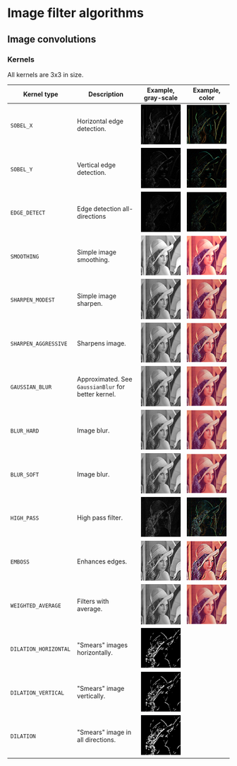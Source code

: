 Image filter algorithms
==============

## Image convolutions

### Kernels

All kernels are 3x3 in size.

| Kernel type | Description | Example, gray-scale | Example, color |
|---|---|:---:|:---:|
|`SOBEL_X             ` | Horizontal edge detection.                          |![Image1](images/image_filter_sobel_x.png)           | ![Image1](images/image_filter_color_sobel_x.png)           |
|`SOBEL_Y             ` | Vertical edge detection.                            |![Image2](images/image_filter_sobel_y.png)           | ![Image2](images/image_filter_color_sobel_y.png)           |
|`EDGE_DETECT         ` | Edge detection all-directions                       |![Image3](images/image_filter_edge_detect.png)       | ![Image3](images/image_filter_color_edge_detect.png)       |
|`SMOOTHING           ` | Simple image smoothing.                             |![Image4](images/image_filter_smoothing.png)         | ![Image4](images/image_filter_color_smoothing.png)         |
|`SHARPEN_MODEST      ` | Simple image sharpen.                               |![Image5](images/image_filter_modest_sharp.png)      | ![Image5](images/image_filter_color_modest_sharp.png)      |
|`SHARPEN_AGGRESSIVE  ` | Sharpens image.                                     |![Image6](images/image_filter_aggressive_sharp.png)  | ![Image6](images/image_filter_color_aggressive_sharp.png)  |
|`GAUSSIAN_BLUR       ` | Approximated. See `GaussianBlur` for better kernel. |![Image7](images/image_filter_gaussian_blur.png)     | ![Image7](images/image_filter_color_gaussian_blur.png)     |
|`BLUR_HARD           ` | Image blur.                                         |![Image8](images/image_filter_hard_blur.png)         | ![Image8](images/image_filter_color_hard_blur.png)         |
|`BLUR_SOFT           ` | Image blur.                                         |![Image9](images/image_filter_soft_blur.png)         | ![Image9](images/image_filter_color_soft_blur.png)         |
|`HIGH_PASS           ` | High pass filter.                                   |![Image10](images/image_filter_high_pass.png)        | ![Image10](images/image_filter_color_high_pass.png)        |
|`EMBOSS              ` | Enhances edges.                                     |![Image11](images/image_filter_emboss.png)           | ![Image11](images/image_filter_color_emboss.png)           |
|`WEIGHTED_AVERAGE    ` | Filters with average.                               |![Image12](images/image_filter_weighted_average.png) | ![Image12](images/image_filter_color_weighted_average.png) |
|`DILATION_HORIZONTAL ` | "Smears" images horizontally.                       |![Image14](images/image_filter_dilation_x.png)       | |
|`DILATION_VERTICAL   ` | "Smears" image vertically.                          |![Image13](images/image_filter_dilation_y.png)       | |
|`DILATION            ` | "Smears" image in all directions.                   |![Image15](images/image_filter_dilation_xy.png)      | |